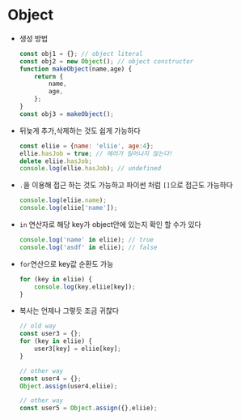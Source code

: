 # Object

- 생성 방법

  ```javascript
  const obj1 = {}; // object literal
  const obj2 = new Object(); // object constructor
  function makeObject(name,age) {
      return {
          name,
          age,
      };
  }
  const obj3 = makeObject();
  ```

- 뒤늦게 추가,삭제하는 것도 쉽게 가능하다

  ```javascript
  const eliie = {name: 'eliie', age:4};
  ellie.hasJob = true; // 에러가 일어나지 않는다!
  delete eliie.hasJob;
  console.log(ellie.hasJob); // undefined
  ```

- `.`을 이용해 접근 하는 것도 가능하고 파이썬 처럼 `[]`으로 접근도 가능하다

  ```javascript
  console.log(eliie.name);
  console.log(eliie['name']);
  ```

- `in` 연산자로 해당 key가 object안에 있는지 확인 할 수가 있다

  ```javascript
  console.log('name' in eliie); // true
  console.log('asdf' in eliie); // false
  ```

- `for`연산으로 key값 순환도 가능

  ```javascript
  for (key in eliie) {
      console.log(key,eliie[key]);
  }
  ```

- 복사는 언제나 그렇듯 조금 귀찮다

  ```javascript
  // old way
  const user3 = {};
  for (key in eliie) {
      user3[key] = eliie[key];
  }
  
  // other way
  const user4 = {};
  Object.assign(user4,eliie);
  
  // other way
  const user5 = Object.assign({},eliie);
  ```

  